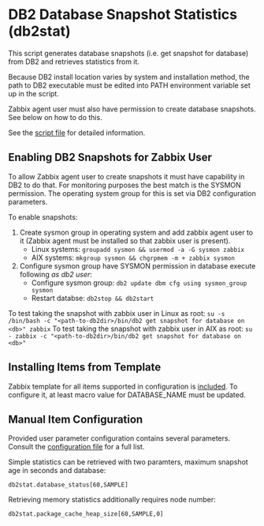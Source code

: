 
# DB2 Database Snapshot Statistics (db2stat)

This script generates database snapshots (i.e. get snapshot for database) from
DB2 and retrieves statistics from it.

Because DB2 install location varies by system and installation method, the path
to DB2 executable must be edited into PATH environment variable set up in the
script.

Zabbix agent user must also have permission to create database snapshots. See
below on how to do this.

See the [script file](../etc/zabbix/scripts/db2stat.pl) for detailed information.

## Enabling DB2 Snapshots for Zabbix User

To allow Zabbix agent user to create snapshots it must have capability in DB2
to do that. For monitoring purposes the best match is the SYSMON permission. The
operating system group for this is set via DB2 configuration parameters.

To enable snapshots:

1. Create sysmon group in operating system and add zabbix agent user to it (Zabbix agent must be installed so that zabbix user is present).
   - Linux systems: `groupadd sysmon && usermod -a -G sysmon zabbix`
   - AIX systems: `mkgroup sysmon && chgrpmem -m + zabbix sysmon`
2. Configure sysmon group have SYSMON permission in database execute following *as db2 user*:
   - Configure sysmon group: `db2 update dbm cfg using sysmon_group sysmon`
   - Restart databse: `db2stop && db2start`

To test taking the snapshot with zabbix user in Linux as root:
`su -s /bin/bash -c "<path-to-db2dir>/bin/db2 get snapshot for database on <db>" zabbix`
To test taking the snapshot with zabbix user in AIX as root:
`su - zabbix -c "<path-to-db2dir>/bin/db2 get snapshot for database on <db>"`
## Installing Items from Template

Zabbix template for all items supported in configuration is
[included](../templates/db2stat.xml). To configure it, at least macro
value for DATABASE_NAME must be updated.

## Manual Item Configuration

Provided user parameter configuration contains several parameters. Consult the
[configuration file](../etc/zabbix/zabbix_agentd.d/db2stat.conf) for a full list.

Simple statistics can be retrieved with two paramters, maximum snapshot age in seconds and database:

`db2stat.database_status[60,SAMPLE]`

Retrieving memory statistics additionally requires node number:

`db2stat.package_cache_heap_size[60,SAMPLE,0]`
